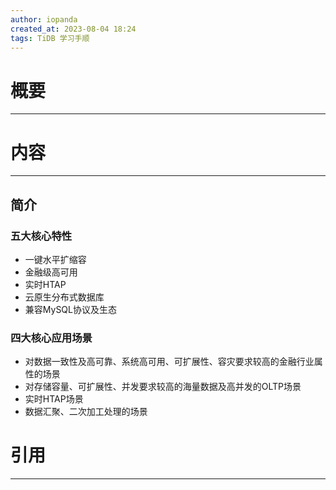 ```yaml
---
author: iopanda
created_at: 2023-08-04 18:24
tags: TiDB 学习手顺
---
```


# 概要
---

# 内容
---

## 简介

### 五大核心特性

- 一键水平扩缩容
- 金融级高可用
- 实时HTAP
- 云原生分布式数据库
- 兼容MySQL协议及生态

### 四大核心应用场景

- 对数据一致性及高可靠、系统高可用、可扩展性、容灾要求较高的金融行业属性的场景
- 对存储容量、可扩展性、并发要求较高的海量数据及高并发的OLTP场景
- 实时HTAP场景
- 数据汇聚、二次加工处理的场景

# 引用
---


